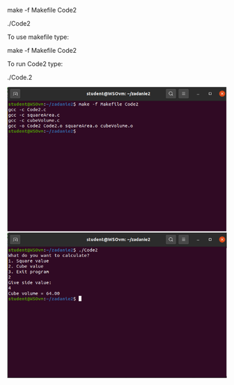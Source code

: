 make -f Makefile Code2

./Code2


To use makefile type:

make -f Makefile Code2

To run Code2 type:

./Code.2

<img src="https://github.com/sulejp/Code2/blob/master/zad2-1.png">

<img src="https://github.com/sulejp/Code2/blob/master/zad2-2.png">

